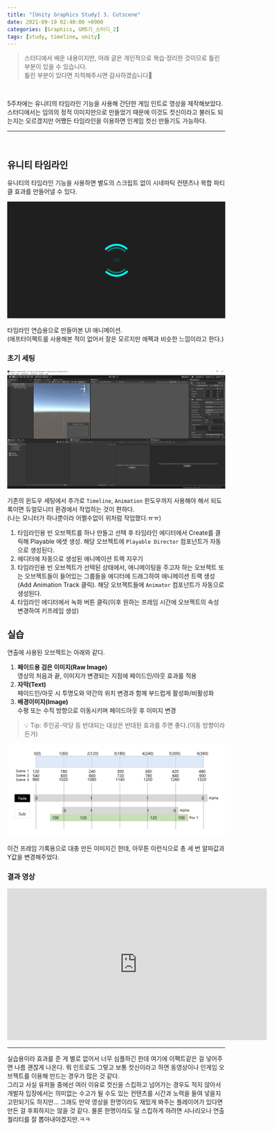 ```yaml
---
title: "[Unity Graphics Study] 3. Cutscene"
date: 2021-09-19 02:40:00 +0900
categories: [Graphics, GM5기_스터디_2]
tags: [study, timeline, unity]
---
```


> 스터디에서 배운 내용이지만, 아래 글은 개인적으로 복습·정리한 것이므로 틀린 부분이 있을 수 있습니다.  
틀린 부분이 있다면 지적해주시면 감사하겠습니다🙏  

<br>

5주차에는 유니티의 타임라인 기능을 사용해 간단한 게임 인트로 영상을 제작해보았다. 스터디에서는 임의의 정적 이미지만으로 만들었기 때문에 이것도 컷신이라고 불러도 되는지는 모르겠지만 어쨌든 타임라인을 이용하면 인게임 컷신 만들기도 가능하다.  

---
<br>

## **유니티 타임라인**
유니티의 타임라인 기능을 사용하면 별도의 스크립트 없이 시네마틱 컨텐츠나 복합 파티클 효과를 만들어낼 수 있다.  

![001](/assets/img/post_images/20210919001.gif)

타임라인 연습용으로 만들어본 UI 애니메이션.  
(애프터이펙트를 사용해본 적이 없어서 잘은 모르지만 애펙과 비슷한 느낌이라고 한다.)  

### **초기 세팅**

![002](/assets/img/post_images/20210919002.png)

기존의 윈도우 세팅에서 추가로 `Timeline`, `Animation` 윈도우까지 사용해야 해서 되도록이면 듀얼모니터 환경에서 작업하는 것이 편하다.  
(나는 모니터가 하나뿐이라 어쩔수없이 위처럼 작업했다.ㅠㅠ)  

1. 타임라인용 빈 오브젝트를 하나 만들고 선택 후 타임라인 에디터에서 Create를 클릭해 Playable 에셋 생성. 해당 오브젝트에 `Playable Director` 컴포넌트가 자동으로 생성된다.
2. 에디터에 자동으로 생성된 애니메이션 트랙 지우기
3. 타임라인용 빈 오브젝트가 선택된 상태에서, 애니메이팅을 주고자 하는 오브젝트 또는 오브젝트들이 들어있는 그룹들을 에디터에 드래그하여 애니메이션 트랙 생성(Add Animation Track 클릭). 해당 오브젝트들에 `Animator` 컴포넌트가 자동으로 생성된다.
4. 타임라인 에디터에서 녹화 버튼 클릭(이후 원하는 프레임 시간에 오브젝트의 속성 변경하여 키프레임 생성)

## **실습**
연출에 사용된 오브젝트는 아래와 같다.  

1. **페이드용 검은 이미지(Raw Image)**  
영상의 처음과 끝, 이미지가 변경되는 지점에 페이드인/아웃 효과를 적용  
2. **자막(Text)**  
페이드인/아웃 시 투명도와 약간의 위치 변경과 함께 부드럽게 활성화/비활성화  
3. **배경이미지(Image)**  
수평 또는 수직 방향으로 이동시키며 페이드아웃 후 이미지 변경  

>💡 Tip: 주인공-악당 등 반대되는 대상은 반대된 효과를 주면 좋다.(이동 방향이라든가)

![003](/assets/img/post_images/20210919003.png)

이건 프레임 기록용으로 대충 만든 이미지긴 한데, 아무튼 이런식으로 총 세 번 알파값과 Y값을 변경해주었다.  

### **결과 영상**

<iframe width="600" height="350" src="https://www.youtube.com/embed/TnTzDNF2v6c" title="YouTube video player" frameborder="0" allow="accelerometer; autoplay; clipboard-write; encrypted-media; gyroscope; picture-in-picture" allowfullscreen></iframe>

<br>

---

실습용이라 효과를 준 게 별로 없어서 너무 심플하긴 한데 여기에 이펙트같은 걸 넣어주면 나름 괜찮게 나온다. 뭐 인트로도 그렇고 보통 컷신이라고 하면 동영상이나 인게임 오브젝트를 이용해 만드는 경우가 많은 것 같다.  
그리고 사실 유저들 중에선 여러 이유로 컷신을 스킵하고 넘어가는 경우도 적지 않아서 개발자 입장에서는 의미없는 수고가 될 수도 있는 컨텐츠를 시간과 노력을 들여 넣을지 고민되기도 하지만... 그래도 만약 영상을 한명이라도 재밌게 봐주는 플레이어가 있다면 만든 걸 후회하지는 않을 것 같다. 물론 한명이라도 덜 스킵하게 하려면 시나리오나 연출 퀄리티를 잘 뽑아내야겠지만.ㅋㅋ  
